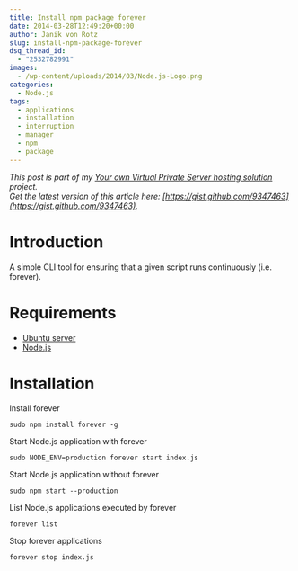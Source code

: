 ```yaml
---
title: Install npm package forever
date: 2014-03-28T12:49:20+00:00
author: Janik von Rotz
slug: install-npm-package-forever
dsq_thread_id:
  - "2532782991"
images:
  - /wp-content/uploads/2014/03/Node.js-Logo.png
categories:
  - Node.js
tags:
  - applications
  - installation
  - interruption
  - manager
  - npm
  - package
---
```

*This post is part of my [Your own Virtual Private Server hosting solution](https://janikvonrotz.ch/your-own-virtual-private-server-hosting-solution/) project.*  
*Get the latest version of this article here: [https://gist.github.com/9347463](https://gist.github.com/9347463).*  

# Introduction

A simple CLI tool for ensuring that a given script runs continuously (i.e. forever).
<!--more-->
# Requirements

* [Ubuntu server](https://janikvonrotz.ch/2014/03/13/deploy-ubuntu-server/)
* [Node.js](https://janikvonrotz.ch/2014/03/27/install-node/)

# Installation

Install forever

    sudo npm install forever -g
	
Start Node.js application with forever

	sudo NODE_ENV=production forever start index.js
    
Start Node.js application without forever

	sudo npm start --production
	
List Node.js applications executed by forever

	forever list
	
Stop forever applications

	forever stop index.js